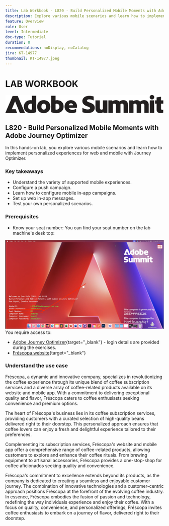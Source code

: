 ```yaml
---
title: Lab Workbook - L820 - Build Personalized Mobile Moments with Adobe Journey Optimizer 
description: Explore various mobile scenarios and learn how to implement personalized experiences for web and mobile with Journey Optimizer.
feature: Overview
role: User
level: Intermediate
doc-type: Tutorial
duration: 0
recommendations: noDisplay, noCatalog
jira: KT-14977
thumbnail: KT-14977.jpeg
---
```


# LAB WORKBOOK

![Adobe Summit - alt text](/help/summit/l820-lab-workbook/assets/adobe-summit.png "Adobe Summit")


## L820 - Build Personalized Mobile Moments with Adobe Journey Optimizer 

In this hands-on lab, you explore various mobile scenarios and learn how to implement personalized experiences for web and mobile with Journey Optimizer. 

### Key takeaways

* Understand the variety of supported mobile experiences.
* Configure a push campaign.
* Learn how to configure mobile in-app campaigns. 
* Set up web in-app messages.
* Test your own personalized scenarios.

### Prerequisites

* Know your seat number: You can find your seat number on the lab machine's desk top:

![Seat number](/help/summit/l820-lab-workbook/assets/locate-seat-number.png)
You require access to:

* [Adobe Journey Optimizer](https://experience.adobe.com/#/@techmarketingdemos/sname:summit-ajo-lab/journey-optimizer/home){target="_blank"}  - login details are provided during the exercises.
* [Fréscopa website](https://dsn.adobe.com/p/adobe-summit-2024?token=eyJhbGciOiJIUzI1NiIsInR5cCI6IkpXVCJ9.eyJpZCI6ImFub255bW91cyIsImVtYWlsIjoiYW5vbnltb3VzQGFkb2JlLmNvbSIsImlzc3VlciI6InNoYXJlZC1saW5rIiwiYXJnb24iOnsiYWNjZXNzIjoicmVhZC1wcm9qZWN0IiwicHJvamVjdElkIjoiYWRvYmUtc3VtbWl0LTIwMjQifSwiaWF0IjoxNzEwNTI0MTIwLCJleHAiOjE3MTIzMzg1MjB9.q2uGVst6HjJw8SCWl-3pViNzepkdGnNCvGqZnbbkTsY){target="_blank"} 


### Understand the use case

Fréscopa, a dynamic and innovative company, specializes in revolutionizing the coffee experience through its unique blend of coffee subscription services and a diverse array of coffee-related products available on its website and mobile app. With a commitment to delivering exceptional quality and flavor, Fréscopa caters to coffee enthusiasts seeking convenience and premium options.

The heart of Fréscopa's business lies in its coffee subscription services, providing customers with a curated selection of high-quality beans delivered right to their doorstep. This personalized approach ensures that coffee lovers can enjoy a fresh and delightful experience tailored to their preferences.

Complementing its subscription services, Fréscopa's website and mobile app offer a comprehensive range of coffee-related products, allowing customers to explore and enhance their coffee rituals. From brewing equipment to artisanal accessories, Fréscopa provides a one-stop-shop for coffee aficionados seeking quality and convenience.

Fréscopa's commitment to excellence extends beyond its products, as the company is dedicated to creating a seamless and enjoyable customer journey. The combination of innovative technologies and a customer-centric approach positions Fréscopa at the forefront of the evolving coffee industry. In essence, Fréscopa embodies the fusion of passion and technology, redefining the way individuals experience and enjoy their coffee. With a focus on quality, convenience, and personalized offerings, Fréscopa invites coffee enthusiasts to embark on a journey of flavor, delivered right to their doorstep.



